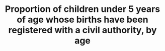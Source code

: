 ---
actual_indicator_available: Percent of US births registered in all 50 states and the
  District of Columbia
actual_indicator_available_description: Percent of annual births occurring in the
  United states to residents and non-residents registered by a vital statistics jurisdiction
comments_and_limitations: Births are registered by state vital registration systems.  Reported
  births are based on 100% of all birth certificates registered in all states and
  the District of Columbia. It is estimated that more than 99 percent of births occurring
  in the US are registered based on previous results of a national test of birth-registration
  completneness according to place of delivery and race.
data_non_statistical: false
date_of_national_source_publication: September, 2017
goal_meta_link: http://unstats.un.org/sdgs/files/metadata-compilation/Metadata-Goal-16.pdf
goal_meta_link_page: 31
graph: longitudinal
graph_status_notes: Posted
graph_title: Percent of US births registered in all 50 states and the District of
  Columbia
graph_type: line
graph_type_description: Line graph
has_metadata: true
indicator: 16.9.1
indicator_definition: 'From UNICEF:  This indicator provides the proportion of children
  under the age of five whose births are reported as being registered with the relevant
  national civil authorities. It is calculated by dividing the number of children
  under the age of five whose births are reported as being registered with the relevant
  national civil authorities by the total number of children under the age of five
  in the population.  From Goal 16 TST Working Group: The indicator is calculated
  as the number of children whose births have been registered with a civil authority
  divided by the total number of children.  From UNFPA: Percentage of births that
  are registered within a certain period of time after birth (one month, one year,
  five years of age) in a civil registration and vital statistics system or from household
  surveys.'
indicator_name: Proportion of children under 5 years of age whose births have been
  registered with a civil authority, by age
indicator_sort_order: 16.09.01
indicator_variable: pct_regbirth
layout: indicator
method_of_computation: 'From UNFPA:  Number of births registered within a given period
  of time after birth (a month, a year, 0-4 years) in a given calendar year / Total
  number of births in a given calendar year  Method of measurement: data should be
  available and could be obtained from civil registration and vital statistics systems.
  Civil registration administrative data could be linked to estimates of the expected
  number of newborns. In countries with deficient CRVS systems, data is collected
  via household surveys (DHS and MICS). Questions are asked about registration status
  of children born in the five years preceding the data of the survey. The numerator
  of this indicator includes children whose birth certificate was seen by the interviewer
  or whose mother or care-taker says the birth has been registered. Data are also
  often presented for other age groups such as infants or children under 5 years of
  age. Method of estimation: currently UNICEF produces and publish estimates of birth
  registration for children under five using both CRVS and household surveys data.
  Alternative data sources to be considered are the United Nations Demographic Yearbook
  and the World Population Prospects produced by UNPD-DESA. A new methodology and
  set of procedures need to be put in place to produce the desired estimate of birth
  registration for under one year of age (see justifications below).'
periodicity: Annual
permalink: /16-9-1/
published: true
rationale_interpretation: "From UNICEF: \n Registering children at birth is the first\
  \ step in securing their recognition before the law, safeguarding their rights,\
  \ and ensuring that any violation of these rights does not go unnoticed. \nChildren\
  \ without official identification documents may be denied health care or education.\
  \ Later in life, the lack of such documentation can mean that a child may enter\
  \ into marriage or the labour market, or be conscripted into the armed forces, before\
  \ the legal age. In adulthood, birth certificates may be required to obtain social\
  \ assistance or a job in the formal sector, to buy or prove the right to inherit\
  \ property, to vote and to obtain a passport. \n\n From Goal 16 TST Working Group:\
  \ \nArticle 7 of the Convention on the Rights of the Child (CRC) provides that all\
  \ children should be registered immediately after birth and have the right from\
  \ birth to a name and the right to acquire a nationality. Article 8 CRC further\
  \ provides that, where a child is illegally deprived of some or all of the elements\
  \ of his or her identity, States Parties shall provide appropriate assistance and\
  \ protection, with a view to re-establishing speedily his or her identity. This\
  \ indicator is therefore measured for all children, defined as persons under the\
  \ age of 18. \nWhere births are not registered, children may be unable to obtain\
  \ a birth certificate, which can result in denial of access to public services including\
  \ education, health and social services, despite the human rights obligations of\
  \ States to provide these without discrimination. Lack of registration may also\
  \ result in early marriage or early entry to the labour market, before the child\
  \ has reached the minimum legal age. Registering children at birth is the first\
  \ step in securing their recognition before the law, safeguarding their rights,\
  \ and ensuring that any violation of these rights does not go unnoticed."
reporting_status: complete
scheduled_update_by_national_source: September, 2018
sdg_goal: 16
source_active_1: true
source_agency_staff_email_1: ambranum@cdc.gov
source_agency_staff_name_1: Reproductive Health Statistics, Division of Vital Statistics,
  National Center for Health Statistics
source_agency_survey_dataset_1: National Center for Health Statistics/Final natality
  data
source_notes_1: null
source_title_1: null
source_url_1: http://www.cdc.gov/nchs/data_access/vitalstatsonline.htm
target: By 2030, provide legal identity for all, including birth registration.
target_id: '16.9'
time_period: 2007-2016
title: Proportion of children under 5 years of age whose births have been registered
  with a civil authority, by age
un_custodial_agency: UNSD, UNICEF  (Partnering Agencies:UNFPA, DESA Population Division)
un_designated_tier: '1'
us_method_of_computation: Estimated percent of births registered by all 50 states
  and the District of Columbia.
variable_description: null
variable_notes: null
---